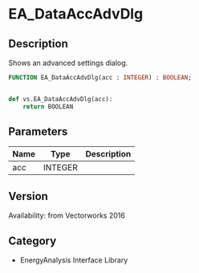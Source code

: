 # EA_DataAccAdvDlg

## Description
Shows an advanced settings dialog.

```pascal
FUNCTION EA_DataAccAdvDlg(acc : INTEGER) : BOOLEAN;
```

```python

def vs.EA_DataAccAdvDlg(acc):
    return BOOLEAN
```

## Parameters
|Name|Type|Description|
|---|---|---|
|acc|INTEGER||

## Version
Availability: from Vectorworks 2016
## Category
* EnergyAnalysis Interface Library

